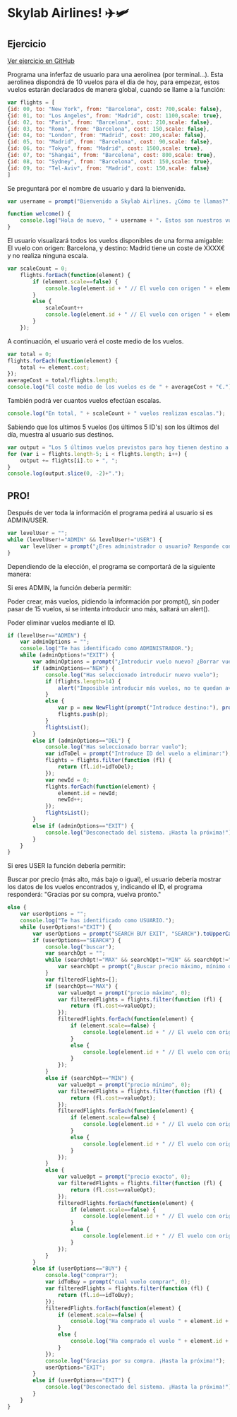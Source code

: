 # Skylab Airlines! ✈️🛩

## Ejercicio

[Ver ejercicio en GitHub](https://github.com/SkylabCoders/precourse/blob/master/projects/project2.md)

Programa una inferfaz de usuario para una aerolinea (por terminal...). Esta aerolinea dispondrá de 10 vuelos para el dia de hoy, para empezar, estos vuelos estarán declarados de manera global, cuando se llame a la función:

```javascript
var flights = [
{id: 00, to: "New York", from: "Barcelona", cost: 700,scale: false},
{id: 01, to: "Los Angeles", from: "Madrid", cost: 1100,scale: true},
{id: 02, to: "Paris", from: "Barcelona", cost: 210,scale: false},
{id: 03, to: "Roma", from: "Barcelona", cost: 150,scale: false},
{id: 04, to: "London", from: "Madrid", cost: 200,scale: false},
{id: 05, to: "Madrid", from: "Barcelona", cost: 90,scale: false},
{id: 06, to: "Tokyo", from: "Madrid", cost: 1500,scale: true},
{id: 07, to: "Shangai", from: "Barcelona", cost: 800,scale: true},
{id: 08, to: "Sydney", from: "Barcelona", cost: 150,scale: true},
{id: 09, to: "Tel-Aviv", from: "Madrid", cost: 150,scale: false}
]
```

Se preguntará por el nombre de usuario y dará la bienvenida.

```javascript
var username = prompt("Bienvenido a Skylab Airlines. ¿Cómo te llamas?", "John Doe");

function welcome() {
	console.log("Hola de nuevo, " + username + ". Estos son nuestros vuelos para hoy:");
}
```
El usuario visualizará todos los vuelos disponibles de una forma amigable: El vuelo con origen: Barcelona, y destino: Madrid tiene un coste de XXXX€ y no realiza ninguna escala.

```javascript
var scaleCount = 0;
	flights.forEach(function(element) {
		if (element.scale==false) {
			console.log(element.id + " // El vuelo con origen " + element.from + " y destino " + element.to + " tiene un coste de " + element.cost + "€ y no realiza ninguna escala.");
		}
		else {
			scaleCount++
			console.log(element.id + " // El vuelo con origen " + element.from + " y destino " + element.to + " tiene un coste de " + element.cost + "€ y realiza escalas.");
		}
    });
```

A continuación, el usuario verá el coste medio de los vuelos.

```javascript
var total = 0;
flights.forEach(function(element) {
	total += element.cost;
});
averageCost = total/flights.length;
console.log("El coste medio de los vuelos es de " + averageCost + "€.");
```

También podrá ver cuantos vuelos efectúan escalas.

```javascript
console.log("En total, " + scaleCount + " vuelos realizan escalas.");
```

Sabiendo que los ultimos 5 vuelos (los últimos 5 ID's) son los últimos del día, muestra al usuario sus destinos.

```javascript
var output = "Los 5 últimos vuelos previstos para hoy tienen destino a ";
for (var i = flights.length-5; i < flights.length; i++) {
	output += flights[i].to + ", ";
}
console.log(output.slice(0, -2)+".");
```


## PRO!

Después de ver toda la información el programa pedirá al usuario si es ADMIN/USER.

```javascript
var levelUser = "";
while (levelUser!="ADMIN" && levelUser!="USER") {
	var levelUser = prompt("¿Eres administrador o usuario? Responde con ADMIN / USER", "USER").toUpperCase();
}
```

Dependiendo de la elección, el programa se comportará de la siguiente manera:

Si eres ADMIN, la función debería permitir:

Poder crear, más vuelos, pidiendo la información por prompt(), sin poder pasar de 15 vuelos, si se intenta introducir uno más, saltará un alert().

Poder eliminar vuelos mediante el ID.

```javascript
if (levelUser=="ADMIN") {
	var adminOptions = "";
	console.log("Te has identificado como ADMINISTRADOR.");
	while (adminOptions!="EXIT") {
		var adminOptions = prompt("¿Introducir vuelo nuevo? ¿Borrar vuelo? ¿Salir? Responde con NEW / DEL / EXIT", "EXIT").toUpperCase();
		if (adminOptions=="NEW") {
			console.log("Has seleccionado introducir nuevo vuelo");
			if (flights.length>14) {
				alert("Imposible introducir más vuelos, no te quedan aviones.");
			}
			else {
				var p = new	NewFlight(prompt("Introduce destino:"), prompt("Introduce origen:"), Number(prompt("Introduce el precio:")), prompt("¿Hace escalas? TRUE / FALSE"));
				flights.push(p);
			}
			flightsList();
		}
		else if (adminOptions=="DEL") {
			console.log("Has seleccionado borrar vuelo");
			var idToDel = prompt("Introduce ID del vuelo a eliminar:");
			flights = flights.filter(function (fl) {
				return (fl.id!=idToDel);
			});
			var newId = 0;
			flights.forEach(function(element) {
				element.id = newId;
				newId++;
			});
			flightsList();
		}	
		else if (adminOptions=="EXIT") {
			console.log("Desconectado del sistema. ¡Hasta la próxima!");
		}
	}
}
```

Si eres USER la función debería permitir:

Buscar por precio (más alto, más bajo o igual), el usuario debería mostrar los datos de los vuelos encontrados y, indicando el ID, el programa responderá: "Gracias por su compra, vuelva pronto."

```javascript
else {
	var userOptions = "";
	console.log("Te has identificado como USUARIO.");
	while (userOptions!="EXIT") {
		var userOptions = prompt("SEARCH BUY EXIT", "SEARCH").toUpperCase();
		if (userOptions=="SEARCH") {
			console.log("buscar");
			var searchOpt = "";
			while (searchOpt!="MAX" && searchOpt!="MIN" && searchOpt!="EQUAL") {
				var searchOpt = prompt("¿Buscar precio máximo, mínimo o exacto? Responde con MAX / MIN / EQUAL", "MAX").toUpperCase();
			}
			var filteredFlights=[];
			if (searchOpt=="MAX") {
				var valueOpt = prompt("precio máximo", 0);
				var filteredFlights = flights.filter(function (fl) {
					return (fl.cost<=valueOpt);
				});
				filteredFlights.forEach(function(element) {
					if (element.scale==false) {
						console.log(element.id + " // El vuelo con origen " + element.from + " y destino " + element.to + " tiene un coste de " + element.cost + "€ y no realiza ninguna escala.");
					}
					else {
						console.log(element.id + " // El vuelo con origen " + element.from + " y destino " + element.to + " tiene un coste de " + element.cost + "€ y realiza escalas.");
					}
				});
			}
			else if (searchOpt=="MIN") {
				var valueOpt = prompt("precio mínimo", 0);
				var filteredFlights = flights.filter(function (fl) {
					return (fl.cost>=valueOpt);
				});
				filteredFlights.forEach(function(element) {
					if (element.scale==false) {
						console.log(element.id + " // El vuelo con origen " + element.from + " y destino " + element.to + " tiene un coste de " + element.cost + "€ y no realiza ninguna escala.");
					}
					else {
						console.log(element.id + " // El vuelo con origen " + element.from + " y destino " + element.to + " tiene un coste de " + element.cost + "€ y realiza escalas.");
					}
				});
			}
			else {
				var valueOpt = prompt("precio exacto", 0);
				var filteredFlights = flights.filter(function (fl) {
					return (fl.cost==valueOpt);
				});
				filteredFlights.forEach(function(element) {
					if (element.scale==false) {
						console.log(element.id + " // El vuelo con origen " + element.from + " y destino " + element.to + " tiene un coste de " + element.cost + "€ y no realiza ninguna escala.");
					}
					else {
						console.log(element.id + " // El vuelo con origen " + element.from + " y destino " + element.to + " tiene un coste de " + element.cost + "€ y realiza escalas.");
					}
				});
			}
		}
		else if (userOptions=="BUY") {
			console.log("comprar");
			var idToBuy = prompt("cual vuelo comprar", 0);
			var filteredFlights = flights.filter(function (fl) {
				return (fl.id==idToBuy);
			});
			filteredFlights.forEach(function(element) {
				if (element.scale==false) {
					console.log("Ha comprado el vuelo " + element.id + " // El vuelo con origen " + element.from + " y destino " + element.to + " tiene un coste de " + element.cost + "€ y no realiza ninguna escala.");
				}
				else {
					console.log("Ha comprado el vuelo " + element.id + " // El vuelo con origen " + element.from + " y destino " + element.to + " tiene un coste de " + element.cost + "€ y realiza escalas.");
				}
			});
			console.log("Gracias por su compra. ¡Hasta la próxima!");
			userOptions="EXIT";
		}	
		else if (userOptions=="EXIT") {
			console.log("Desconectado del sistema. ¡Hasta la próxima!");
		}
	}
}
```
